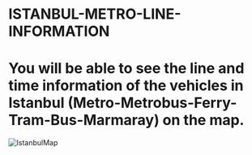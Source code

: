 # ISTANBUL-METRO-LINE-INFORMATION
# You will be able to see the line and time information of the vehicles in Istanbul (Metro-Metrobus-Ferry-Tram-Bus-Marmaray) on the map.
![IstanbulMap](https://github.com/EgemenShn01/ISTANBUL-METRO-LINE-INFORMATION/assets/135348393/75803f79-32f8-4910-a9ca-eb5c8d53e5f6)
